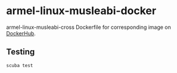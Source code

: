 # armel-linux-musleabi-docker
armel-linux-musleabi-cross Dockerfile for corresponding image on
[DockerHub](https://hub.docker.com/repository/docker/matthewtingum/muslcc-armel-linux-musleabi/).

## Testing

```sh
scuba test
```

